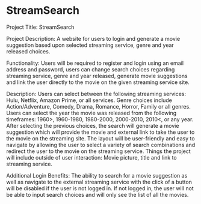 # StreamSearch


Project Title: StreamSearch

Project Description: A website for users to login and generate a movie suggestion based upon selected streaming service, genre and year released choices.

Functionality: Users will be required to register and login using an email address and password, users can change search choices regarding streaming service, 
genre and year released, generate movie suggestions and link the user directly to the movie on the given streaming service site. 

Description: Users can select between the following streaming services: Hulu, Netflix, Amazon Prime, or all services. Genre choices include Action/Adventure, 
Comedy, Drama, Romance, Horror, Family or all genres. Users can select the year the movie was released from the following timeframes:
1960>, 1960-1980, 1980-2000, 2000-2010, 2010<, or any year. 
After selecting the previous choices, the search will generate a movie suggestion which will provide the movie and external link to take the user to the movie on the streaming site. 
The layout will be user-friendly and easy to navigate by allowing the user to select a variety of search combinations and redirect the user to the movie on the streaming service.                                                                                                          Things the project will include outside of user interaction:                                                                         Movie picture, title and link to streaming service.

Additional Login Benefits: The ability to search for a movie suggestion as well as navigate to the external streaming service with the click of a button will be disabled if the user is not logged in. 
If not logged in, the user will not be able to input search choices and will only see the list of all the movies. 

